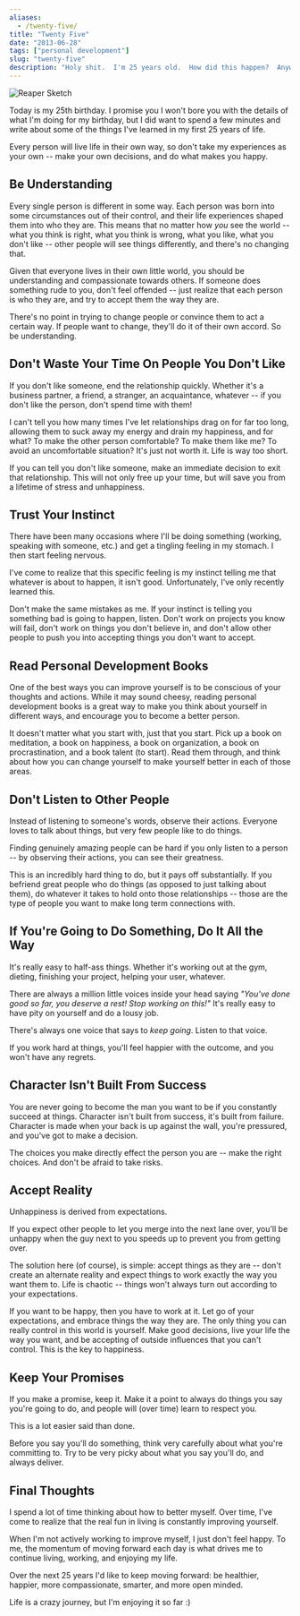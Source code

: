 ```yaml
---
aliases:
  - /twenty-five/
title: "Twenty Five"
date: "2013-06-28"
tags: ["personal development"]
slug: "twenty-five"
description: "Holy shit.  I'm 25 years old.  How did this happen?  Anyway, here are some things I've learned."
---
```



![Reaper Sketch][]


Today is my 25th birthday.  I promise you I won't bore you with the details of
what I'm doing for my birthday, but I did want to spend a few minutes and write
about some of the things I've learned in my first 25 years of life.

Every person will live life in their own way, so don't take my experiences as
your own -- make your own decisions, and do what makes you happy.


## Be Understanding

Every single person is different in some way. Each person was born into some
circumstances out of their control, and their life experiences shaped them into
who they are.  This means that no matter how *you* see the world -- what you
think is right, what you think is wrong, what you like, what you don't like --
other people will see things differently, and there's no changing that.

Given that everyone lives in their own little world, you should be understanding
and compassionate towards others.  If someone does something rude to you, don't
feel offended -- just realize that each person is who they are, and try to
accept them the way they are.

There's no point in trying to change people or convince them to act a certain
way.  If people want to change, they'll do it of their own accord.  So be
understanding.


## Don't Waste Your Time On People You Don't Like

If you don't like someone, end the relationship quickly.  Whether it's a
business partner, a friend, a stranger, an acquaintance, whatever -- if you
don't like the person, don't spend time with them!

I can't tell you how many times I've let relationships drag on for far too long,
allowing them to suck away my energy and drain my happiness, and for what?  To
make the other person comfortable?  To make them like me?  To avoid an
uncomfortable situation?  It's just not worth it.  Life is way too short.

If you can tell you don't like someone, make an immediate decision to exit that
relationship.  This will not only free up your time, but will save you from a
lifetime of stress and unhappiness.


## Trust Your Instinct

There have been many occasions where I'll be doing something (working, speaking
with someone, etc.) and get a tingling feeling in my stomach.  I then start
feeling nervous.

I've come to realize that this specific feeling is my instinct telling me that
whatever is about to happen, it isn't good.  Unfortunately, I've only recently
learned this.

Don't make the same mistakes as me.  If your instinct is telling you something
bad is going to happen, listen.  Don't work on projects you know will fail,
don't work on things you don't believe in, and don't allow other people to push
you into accepting things you don't want to accept.


## Read Personal Development Books

One of the best ways you can improve yourself is to be conscious of your
thoughts and actions.  While it may sound cheesy, reading personal development
books is a great way to make you think about yourself in different ways, and
encourage you to become a better person.

It doesn't matter what you start with, just that you start.  Pick up a book on
meditation, a book on happiness, a book on organization, a book on
procrastination, and a book talent (to start).  Read them through, and think
about how you can change yourself to make yourself better in each of those
areas.


## Don't Listen to Other People

Instead of listening to someone's words, observe their actions.  Everyone loves
to talk about things, but very few people like to do things.

Finding genuinely amazing people can be hard if you only listen to a person --
by observing their actions, you can see their greatness.

This is an incredibly hard thing to do, but it pays off substantially.  If you
befriend great people who do things (as opposed to just talking about them), do
whatever it takes to hold onto those relationships -- those are the type of
people you want to make long term connections with.


## If You're Going to Do Something, Do It All the Way

It's really easy to half-ass things.  Whether it's working out at the gym,
dieting, finishing your project, helping your user, whatever.

There are always a million little voices inside your head saying *"You've done
good so far, you deserve a rest!  Stop working on this!"*  It's really easy to
have pity on yourself and do a lousy job.

There's always one voice that says to *keep going*.  Listen to that voice.

If you work hard at things, you'll feel happier with the outcome, and you won't
have any regrets.


## Character Isn't Built From Success

You are never going to become the man you want to be if you constantly succeed
at things.  Character isn't built from success, it's built from failure.
Character is made when your back is up against the wall, you're pressured, and
you've got to make a decision.

The choices you make directly effect the person you are -- make the right
choices.  And don't be afraid to take risks.


## Accept Reality

Unhappiness is derived from expectations.

If you expect other people to let you merge into the next lane over, you'll be
unhappy when the guy next to you speeds up to prevent you from getting over.

The solution here (of course), is simple: accept things as they are -- don't
create an alternate reality and expect things to work exactly the way you want
them to.  Life is chaotic -- things won't always turn out according to your
expectations.

If you want to be happy, then you have to work at it.  Let go of your
expectations, and embrace things the way they are.  The only thing you can
really control in this world is yourself.  Make good decisions, live your life
the way you want, and be accepting of outside influences that you can't control.
This is the key to happiness.


## Keep Your Promises

If you make a promise, keep it.  Make it a point to always do things you say
you're going to do, and people will (over time) learn to respect you.

This is a lot easier said than done.

Before you say you'll do something, think very carefully about what you're
committing to.  Try to be very picky about what you say you'll do, and always
deliver.


## Final Thoughts

I spend a lot of time thinking about how to better myself.  Over time, I've come
to realize that the real fun in living is constantly improving yourself.

When I'm not actively working to improve myself, I just don't feel happy.  To
me, the momentum of moving forward each day is what drives me to continue
living, working, and enjoying my life.

Over the next 25 years I'd like to keep moving forward: be healthier, happier,
more compassionate, smarter, and more open minded.

Life is a crazy journey, but I'm enjoying it so far :)


  [Reaper Sketch]: /static/blog/images/2013/reaper-sketch.jpg "Reaper Sketch"
